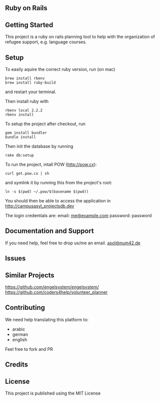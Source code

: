 Ruby on Rails
-------------

Getting Started
---------------

This project is a ruby on rails planning tool to help with the organization of refugee support, e.g. language courses.

Setup
---------------

To easily aquire the correct ruby version, run (on mac)

```
brew install rbenv
brew install ruby-build
```

and restart your terminal.

Then install ruby with

```
rbenv local 2.2.2
rbenv install
```

To setup the project after checkout, run

```
gem install bundler
bundle install
```

Then init the database by running

```
rake db:setup
```

To run the project, intall POW (http://pow.cx):

```
curl get.pow.cx | sh
```

and symlink it by running this from the project's root:

```
ln -s $(pwd) ~/.pow/$(basename $(pwd))
```

You should then be able to access the application in http://campusasyl_projectsdb.dev

The login credentials are:
email: me@example.com
password: password


Documentation and Support
-------------------------
If you need help, feel free to drop us/me an email.
asol@num42.de


Issues
-------------

Similar Projects
----------------

https://github.com/engelsystem/engelsystem/
https://github.com/coders4help/volunteer_planner

Contributing
------------

We need help translating this platform to:
- arabic
- german
- english

Feel free to fork and PR


Credits
-------

License
-------

This project is published using the MIT License
